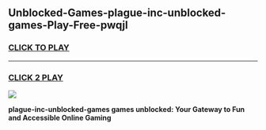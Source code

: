 
## Unblocked-Games-plague-inc-unblocked-games-Play-Free-pwqjl
<h3>
<a href="https://premium76.site?title=plague-inc-unblocked-games&ref=10A">CLICK TO PLAY</a></h3>
<hr>

<h3>
<a href="https://premium76.site?title=plague-inc-unblocked-games&ref=10A">CLICK 2 PLAY</a>
  
</h3>

<a href="https://premium76.site?title=plague-inc-unblocked-games&ref=10A"><img src="https://clearcache.store/games.png"></a>


**plague-inc-unblocked-games games unblocked: Your Gateway to Fun and Accessible Online Gaming**
